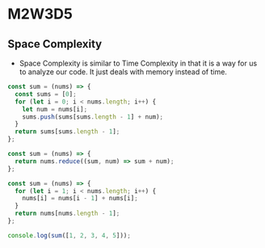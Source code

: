 # M2W3D5

## Space Complexity

- Space Complexity is similar to Time Complexity in that it is a way for us\
to analyze our code. It just deals with memory instead of time.

```js
const sum = (nums) => {
  const sums = [0];
  for (let i = 0; i < nums.length; i++) {
    let num = nums[i];
    sums.push(sums[sums.length - 1] + num);
  }
  return sums[sums.length - 1];
};

const sum = (nums) => {
  return nums.reduce((sum, num) => sum + num);
};

const sum = (nums) => {
  for (let i = 1; i < nums.length; i++) {
    nums[i] = nums[i - 1] + nums[i];
  }
  return nums[nums.length - 1];
};

console.log(sum([1, 2, 3, 4, 5]));
```
